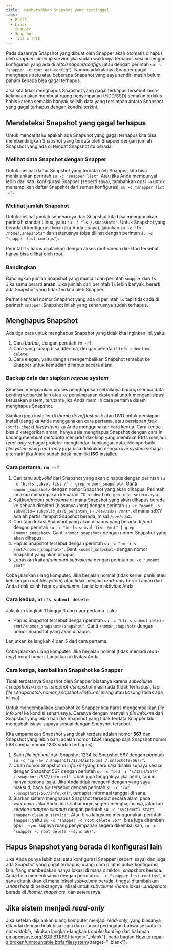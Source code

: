 ```yaml
---
title:  Membersihkan Snapshot yang tertinggal
tags:
  - Btrfs
  - Linux
  - Snapper
  - Snapshot
  - Tips & Trik
---
```


Pada dasarnya Snapshot yang dibuat oleh Snapper akan otomatis dihapus oleh *snapper-cleanup.service* jika sudah waktunya terhapus sesuai dengan konfigurasi yang ada di */etc/snapper/configs* (atau dengan perintah `su -c "snapper -c root get-config"`). Namun adakalanya Snapper gagal menghapus satu atau beberapa Snapshot yang saya sendiri masih belum paham kenapa bisa gagal terhapus.

<!--more-->

Jika kita tidak menghapus Snapshot yang gagal terhapus tersebut lama-kelamaan akan membuat ruang penyimpanan (HDD/SSD) semakin terkikis habis karena semakin banyak selisih data yang tersimpan antara Snapshot yang gagal terhapus dengan kondisi terkini.

## Mendeteksi Snapshot yang gagal terhapus

Untuk mencaritahu apakah ada Snapshot yang gagal terhapus kita bisa membandingkan Snapshot yang terdata oleh Snapper dengan jumlah Snapshot yang ada di tempat Snapshot itu berada.

### Melihat data Snapshot dengan Snapper

Untuk melihat daftar Snapshot yang terdata oleh Snapper, kita bisa menjalankan perintah `su -c "snapper list"`. Atau jika Anda mempunyai lebih dari satu konfigurasi Snapper (seperti saya), tambahkan opsi `-a` untuk menampilkan daftar Snapshot dari semua konfigurasi, `su -c "snapper list -a"`.

### Melihat jumlah Snapshot

Untuk melihat jumlah sebenarnya dari Snapshot kita bisa menggunakan perintah standar Linux, yaitu `su -c "ls /.snapshots"`. Untuk Snapshot yang berada di konfigurasi `home` (jika Anda punya), jalankan `su -c "ls /home/.snapshots"` dan seterusnya (bisa dilihat dengan perintah `su -c "snapper list-configs"`).

Perintah `ls` harus dijalankan dengan akses root karena direktori tersebut hanya bisa dilihat oleh root.

### Bandingkan

Bandingkan jumlah Snapshot yang muncul dari perintah `snapper` dan `ls`. Jika sama berarti **aman**. Jika jumlah dari perintah `ls` lebih banyak, berarti ada Snapshot yang tidak terdata oleh Snapper.

Perhatikan/cari nomor Snapshot yang ada di perintah `ls` tapi tidak ada di perintah `snapper`. Snapshot inilah yang seharusnya sudah terhapus.

## Menghapus Snapshot

Ada tiga cara untuk menghapus Snapshot yang tidak kita inginkan ini, yaitu:
1. Cara *barbar*, dengan perintah `rm -rf`.
2. Cara yang cukup bisa diterima, dengan perintah `btrfs subvolume delete`.
3. Cara elegan, yaitu dengan mengembalikan Snapshot tersebut ke Snapper untuk kemudian dihapus secara alami.

### Backup data dan siapkan *rescue system*

Sebelum menjalankan proses penghapusan sebaiknya *backup* semua data penting ke partisi lain atau ke penyimpanan eksternal untuk mengantisipasi kerusakan sistem, terutama jika Anda memilih cara pertama dalam menghapus Snapshot.

Siapkan juga installer di *thumb drive*/*flashdisk* atau DVD untuk persiapan install ulang jika Anda menggunakan cara pertama, atau persiapan *fsck* (`btrfs check`) *filesystem* jika Anda menggunakan cara kedua. Cara kedua bisa dikategorikan aman, hanya saja menghapus Snapshot dengan cara ini kadang membuat *metadata* menjadi tidak klop yang membuat Btrfs menjadi *read-only* sebagai proteksi menghindari kehilangan data. Memperbaiki *filesystem* yang *read-only* juga bisa dilakukan dengan *live system* sebagai alternatif jika Anda sudah tidak memiliki **ISO** installer.

### Cara pertama, `rm -rf`

1. Cari tahu *subvolid* dari Snapshot yang akan dihapus dengan perintah `su -c "btrfs subvol list /" | grep <nomor_snapshot>`. Ganti `<nomor_snapshot>` dengan nomor Snapshot yang akan dihapus. Perintah ini akan menampilkan keluaran: `ID <subvolid> gen <dan_seterusnya>`.
2. Kaitkan/*mount* *subvolume* di mana Snapshot yang akan dihapus berada ke sebuah direktori (biasanya /mnt) dengan perintah `su -c "mount -o subvolid=<subvolid_dari_perintah_1> /dev/sdXY /mnt"`, di mana sdXY adalah partisi tempat Snapshot berada, misal `/dev/sda2`.
3. Cari tahu lokasi Snapshot yang akan dihapus yang berada di */mnt* dengan perintah `su -c "btrfs subvol list /mnt" | grep <nomor_snapshot>`. Ganti `<nomor_snapshot>` dengan nomor Snapshot yang akan dihapus.
4. Hapus Snapshot tersebut dengan perintah `su -c "rm -rfv /mnt/<nomor_snapshot>"`. Ganti `<nomor_snapshot>` dengan nomor Snapshot yang akan dihapus.
5. Lepaskan kaitan/*unmount* *subvolume* dengan perintah `su -c "umount /mnt"`.

Coba jalankan ulang komputer. Jika berjalan normal (tidak kernel panik atau kehilangan *root filesystem*) atau tidak menjadi *read-only* berarti aman dan Anda tidak salah hapus *subvolume*. Lanjutkan aktivitas Anda.

### Cara kedua, `btrfs subvol delete`

Jalankan langkah 1 hingga 3 dari cara pertama. Lalu:

- Hapus Snapshot tersebut dengan perintah `su -c "btrfs subvol delete /mnt/<nomor_snapshot>/snapshot"`. Ganti `<nomor_snapshot>` dengan nomor Snapshot yang akan dihapus.

Lanjutkan ke langkah 4 dan 5 dari cara pertama.

Coba jalankan ulang komputer. Jika berjalan normal (tidak menjadi *read-only*) berarti aman. Lanjutkan aktivitas Anda.

### Cara ketiga, kembalikan Snapshot ke Snapper

Tidak terdatanya Snapshot oleh Snapper biasanya karena *subvolume* */.snapshots/\<nomor_snaphot\>/snapshot* masih ada (tidak terhapus), tapi *file* */.snapshots/\<nomor_snapshot\>/info.xml* hilang atau kosong (tidak ada isinya).

Untuk mengembalikan Snapshot ke Snapper kita harus mengembalikan *file* *info.xml* ke kondisi seharusnya. Caranya dengan menyalin *file* *info.xml* dari Snapshot yang lebih baru ke Snapshot yang tidak terdata Snapper lalu mengubah isinya supaya sesuai dengan Snapshot tersebut.

Kita umpamakan Snapshot yang tidak terdata adalah nomor **567** dan Snapshot yang lebih baru adalah nomor **1234** (anggap saja Snapshot nomor 568 sampai nomor 1233 sudah terhapus).

1. Salin *file* *info.xml* dari Snapshot 1234 ke Snapshot 567 dengan perintah `su -c "cp -av /.snapshots/1234/info.xml /.snapshots/567/"`.
2. Ubah nomor Snapshot di *info.xml* yang baru saja disalin supaya sesuai dengan Snapshot 567 dengan perintah `su -c "sed -i 's/1234/567/' /.snapshots/567/info.xml"`. Ubah juga tanggalnya jika perlu, tapi ini hanya opsional saja. Jika Anda tidak mengerti dengan yang saya maksud, baca *file* tersebut dengan perintah `su -c "cat /.snapshots/567/info.xml"`, terdapat informasi tanggal di sana.
3. Biarkan sistem menghapus Snapshot tersebut secara alami pada waktunya. Jika Anda tidak sabar ingin segera menghapusnya, jalankan *service* *snapper-cleanup* dengan perintah `su -c "systemctl start snapper-cleanup.service"`. Atau bisa langsung menggunakan perintah `snapper`, yaitu `su -c "snapper -c root delete 567"`, bisa juga ditambah opsi `--sync` supaya ruang penyimpanan segera dikembalikan, `su -c "snapper -c root delete --sync 567"`.

## Hapus Snapshot yang berada di konfigurasi lain

Jika Anda punya lebih dari satu konfigurasi Snapper (seperti saya) dan juga ada Snapshot yang gagal terhapus, ulangi cara di atas untuk konfigurasi lain. Yang membedakan hanya lokasi di mana direktori *.snapshots* berada. Anda bisa memeriksanya dengan perintah `su -c "snapper list-configs"`, di sana ditunjukkan di mana lokasi *subvolume* berada, tinggal ditambahkan *.snapshots* di belakangnya. Misal untuk *subvolume* */home* lokasi *.snapshots* berada di */home/.snapshots*, dan seterusnya.

## Jika sistem menjadi *read-only*

Jika setelah dijalankan ulang komputer menjadi *read-only*, yang biasanya ditandai dengan tidak bisa login dan muncul peringatan bahwa sesuatu *is not writable*, lakukan langkah-langkah *troubleshooting* dari halaman [en.opensuse.org/SDB:BTRFS](https://en.opensuse.org/SDB:BTRFS){:target="_blank"}, pada bagian [How to repair a broken/unmountable btrfs filesystem](https://en.opensuse.org/SDB:BTRFS#How_to_repair_a_broken.2Funmountable_btrfs_filesystem){:target="_blank"}.
